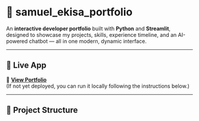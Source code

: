 # 🌟 samuel_ekisa_portfolio

An **interactive developer portfolio** built with **Python** and **Streamlit**, designed to showcase my projects, skills, experience timeline, and an AI-powered chatbot — all in one modern, dynamic interface.

---

## 🚀 Live App
🔗 **[View Portfolio](https://samuel-ekisa-portfolio.streamlit.app)**  
(If not yet deployed, you can run it locally following the instructions below.)

---

## 📂 Project Structure


